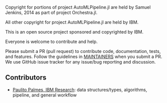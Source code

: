 Copyright for portions of project AutoMLPipeline.jl are held by Samuel Jenkins, 2014 as part of project Orchestra.jl.

All other copyright for project AutoMLPipeline.jl are held by IBM.

This is an open source project sponsored and copyrighted by IBM. 

Everyone is welcome to contribute and help.

Please submit a PR (pull request) to contribute code, documentation, tests, and features. 
Follow the guidelines in [MAINTAINERS](MAINTAINERS.md) when you submit a PR. 
We use GitHub issue tracker for any issue/bug reporting and discussion.

## Contributors
- [Paulito Palmes, IBM Research](https://github.com/ppalmes): data structures/types, algorithms, pipeline, and general workflow
